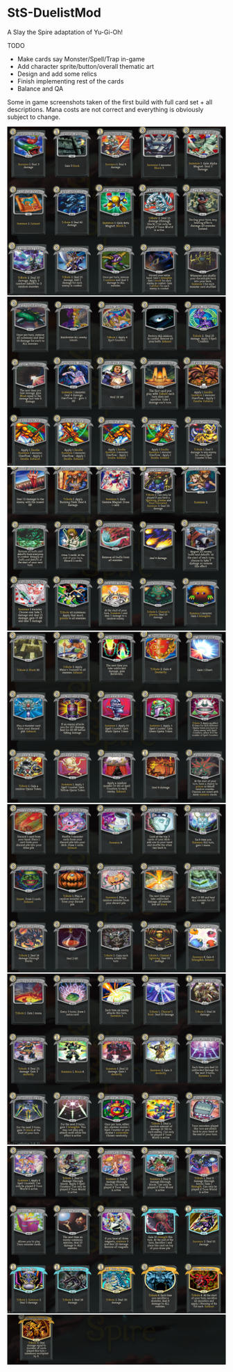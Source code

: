 # StS-DuelistMod
A Slay the Spire adaptation of Yu-Gi-Oh!

TODO
- Make cards say Monster/Spell/Trap in-game
- Add character sprite/button/overall thematic art
- Design and add some relics
- Finish implementing rest of the cards
- Balance and QA

Some in game screenshots taken of the first build with full card set + all descriptions. Mana costs are not correct and everything is obviously subject to change.

![CardsA](Screenshots/CardsA.PNG)
![CardsB](Screenshots/CardsB.PNG)
![CardsC](Screenshots/CardsC.PNG)
![CardsD](Screenshots/CardsD.PNG)
![CardsE](Screenshots/CardsE.PNG)
![CardsF](Screenshots/CardsF.PNG)
![CardsG](Screenshots/CardsG.PNG)
![CardsH](Screenshots/CardsH.PNG)
